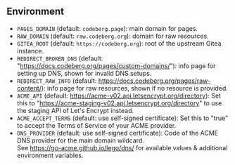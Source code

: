 ## Environment

- `PAGES_DOMAIN` (default: `codeberg.page`): main domain for pages.
- `RAW_DOMAIN` (default: `raw.codeberg.org`): domain for raw resources.
- `GITEA_ROOT` (default: `https://codeberg.org`): root of the upstream Gitea instance.
- `REDIRECT_BROKEN_DNS` (default: "https://docs.codeberg.org/pages/custom-domains/"): info page for setting up DNS, shown for invalid DNS setups.
- `REDIRECT_RAW_INFO` (default: https://docs.codeberg.org/pages/raw-content/): info page for raw resources, shown if no resource is provided.
- `ACME_API` (default: https://acme-v02.api.letsencrypt.org/directory): Set this to "https://acme-staging-v02.api.letsencrypt.org/directory" to use the staging API of Let's Encrypt instead.
- `ACME_ACCEPT_TERMS` (default: use self-signed certificate): Set this to "true" to accept the Terms of Service of your ACME provider.
- `DNS_PROVIDER` (default: use self-signed certificate): Code of the ACME DNS provider for the main domain wildcard.  
  See https://go-acme.github.io/lego/dns/ for available values & additional environment variables.
